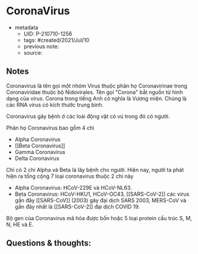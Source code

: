 # CoronaVirus

- metadata
	- UID: P-210710-1256
	- tags: #created/2021/Jul/10
	- previous note: 
	- source: 

## Notes
Coronavirus là tên gọi một nhóm Virus thuộc phân họ Coronavirinae trong Coronaviridae thuộc bộ Nidovirales. Tên gọi "Corona" bắt nguồn từ hình dạng của virus. Corona trong tiếng Anh có nghĩa là Vương miện. Chúng là các RNA virus có kích thước trung bình. 

Coronavirus gây bệnh ở các loài động vật có vú trong đó có người.

Phân họ Coronavirus bao gồm 4 chi
- Alpha Coronavirus
- [[Beta Coronavirus]]
- Gamma Coronavirus
- Delta Coronavirus

Chỉ có 2 chi Alpha và Beta là lây bệnh cho người. Hiện nay, người ta phát hiện ra tổng cộng 7 loại coronavirus thuộc 2 chi này
- Alpha Coronavirus: HCoV-229E và HCoV-NL63.
- Beta Coronavirus: HCoV-HKU1, HCoV-OC43, [[SARS-CoV-2]]
các virus gần đây [[SARS-CoV]] (2003) gây đại dịch SARS 2003, MERS-CoV và gần đây nhất là [[SARS-CoV-2]] đại dịch COVID 19.

Bộ gen của Coronavirus mã hóa được bốn hoặc 5 loại protein cấu trúc S, M, N, HE và E.

## Questions & thoughts:



